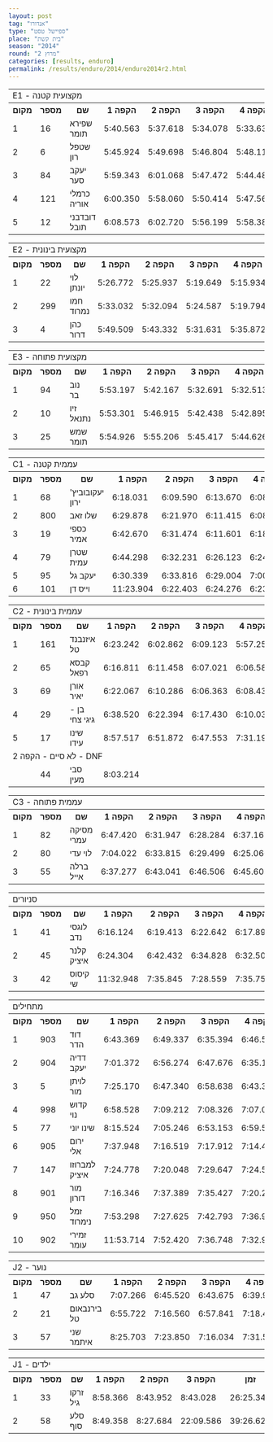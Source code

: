 ```yaml
---
layout: post
tag: "אנדורו"
type: "ספיישל טסט"
place: "בית קשת"
season: "2014"
round: "מרוץ 2"
categories: [results, enduro]
permalink: /results/enduro/2014/enduro2014r2.html
---
```

<table class="line_color big_table">
<tr>
    <td colspan="99" class="title_font">E1 - מקצועית קטנה</td>
</tr>
<tr class="rnkh_bkcolor">
    <th class="rnkh_font">מקום</th>
    <th class="rnkh_font">מספר</th>
    <th class="rnkh_font">שם</th>
    <th class="rnkh_font">הקפה 1</th>
    <th class="rnkh_font">הקפה 2</th>
    <th class="rnkh_font">הקפה 3</th>
    <th class="rnkh_font">הקפה 4</th>
    <th class="rnkh_font">הקפה 5</th>
    <th class="rnkh_font">הקפה 6</th>
    <th class="rnkh_font">זמן</th>
    <th class="rnkh_font">פער</th>
</tr>
<tr class="rnk_bkcolor">
    <td class="rnk_font">1</td>
    <td class="rnk_font">16</td>
    <td class="rnk_font">שפירא תומר</td>
    <td class="rnk_font">5:40.563</td>
    <td class="rnk_font">5:37.618</td>
    <td class="rnk_font">5:34.078</td>
    <td class="rnk_font">5:33.633</td>
    <td class="rnk_font">5:32.735</td>
    <td class="rnk_font">5:31.557</td>
    <td class="rnk_font">33:30.184</td>
    <td class="rnk_font"></td>
</tr>
<tr class="rnk_bkcolor">
    <td class="rnk_font">2</td>
    <td class="rnk_font">6</td>
    <td class="rnk_font">שטפל רון</td>
    <td class="rnk_font">5:45.924</td>
    <td class="rnk_font">5:49.698</td>
    <td class="rnk_font">5:46.804</td>
    <td class="rnk_font">5:48.118</td>
    <td class="rnk_font">5:43.857</td>
    <td class="rnk_font">5:43.935</td>
    <td class="rnk_font">34:38.336</td>
    <td class="rnk_font">1:08.152</td>
</tr>
<tr class="rnk_bkcolor">
    <td class="rnk_font">3</td>
    <td class="rnk_font">84</td>
    <td class="rnk_font">יעקב סער</td>
    <td class="rnk_font">5:59.343</td>
    <td class="rnk_font">6:01.068</td>
    <td class="rnk_font">5:47.472</td>
    <td class="rnk_font">5:44.489</td>
    <td class="rnk_font">5:44.384</td>
    <td class="rnk_font">5:41.531</td>
    <td class="rnk_font">34:58.287</td>
    <td class="rnk_font">1:28.103</td>
</tr>
<tr class="rnk_bkcolor">
    <td class="rnk_font">4</td>
    <td class="rnk_font">121</td>
    <td class="rnk_font">כרמלי אוריה</td>
    <td class="rnk_font">6:00.350</td>
    <td class="rnk_font">5:58.060</td>
    <td class="rnk_font">5:50.414</td>
    <td class="rnk_font">5:47.561</td>
    <td class="rnk_font">5:48.703</td>
    <td class="rnk_font">5:53.693</td>
    <td class="rnk_font">35:18.781</td>
    <td class="rnk_font">1:48.597</td>
</tr>
<tr class="rnk_bkcolor">
    <td class="rnk_font">5</td>
    <td class="rnk_font">12</td>
    <td class="rnk_font">דובדבני תובל</td>
    <td class="rnk_font">6:08.573</td>
    <td class="rnk_font">6:02.720</td>
    <td class="rnk_font">5:56.199</td>
    <td class="rnk_font">5:58.384</td>
    <td class="rnk_font">5:58.275</td>
    <td class="rnk_font">6:01.314</td>
    <td class="rnk_font">36:05.465</td>
    <td class="rnk_font">2:35.281</td>
</tr>
</table>
<table class="line_color big_table">
<tr>
    <td colspan="99" class="title_font">E2 - מקצועית בינונית</td>
</tr>
<tr class="rnkh_bkcolor">
    <th class="rnkh_font">מקום</th>
    <th class="rnkh_font">מספר</th>
    <th class="rnkh_font">שם</th>
    <th class="rnkh_font">הקפה 1</th>
    <th class="rnkh_font">הקפה 2</th>
    <th class="rnkh_font">הקפה 3</th>
    <th class="rnkh_font">הקפה 4</th>
    <th class="rnkh_font">הקפה 5</th>
    <th class="rnkh_font">הקפה 6</th>
    <th class="rnkh_font">זמן</th>
    <th class="rnkh_font">פער</th>
</tr>
<tr class="rnk_bkcolor">
    <td class="rnk_font">1</td>
    <td class="rnk_font">22</td>
    <td class="rnk_font">לוי יונתן</td>
    <td class="rnk_font">5:26.772</td>
    <td class="rnk_font">5:25.937</td>
    <td class="rnk_font">5:19.649</td>
    <td class="rnk_font">5:15.934</td>
    <td class="rnk_font">5:16.611</td>
    <td class="rnk_font">5:24.858</td>
    <td class="rnk_font">32:09.761</td>
    <td class="rnk_font"></td>
</tr>
<tr class="rnk_bkcolor">
    <td class="rnk_font">2</td>
    <td class="rnk_font">299</td>
    <td class="rnk_font">חמו נמרוד</td>
    <td class="rnk_font">5:33.032</td>
    <td class="rnk_font">5:32.094</td>
    <td class="rnk_font">5:24.587</td>
    <td class="rnk_font">5:19.794</td>
    <td class="rnk_font">5:22.997</td>
    <td class="rnk_font">5:19.718</td>
    <td class="rnk_font">32:32.222</td>
    <td class="rnk_font">22.461</td>
</tr>
<tr class="rnk_bkcolor">
    <td class="rnk_font">3</td>
    <td class="rnk_font">4</td>
    <td class="rnk_font">כהן דרור</td>
    <td class="rnk_font">5:49.509</td>
    <td class="rnk_font">5:43.332</td>
    <td class="rnk_font">5:31.631</td>
    <td class="rnk_font">5:35.872</td>
    <td class="rnk_font">5:38.880</td>
    <td class="rnk_font">5:37.036</td>
    <td class="rnk_font">33:56.260</td>
    <td class="rnk_font">1:46.499</td>
</tr>
</table>
<table class="line_color big_table">
<tr>
    <td colspan="99" class="title_font">E3 - מקצועית פתוחה</td>
</tr>
<tr class="rnkh_bkcolor">
    <th class="rnkh_font">מקום</th>
    <th class="rnkh_font">מספר</th>
    <th class="rnkh_font">שם</th>
    <th class="rnkh_font">הקפה 1</th>
    <th class="rnkh_font">הקפה 2</th>
    <th class="rnkh_font">הקפה 3</th>
    <th class="rnkh_font">הקפה 4</th>
    <th class="rnkh_font">הקפה 5</th>
    <th class="rnkh_font">הקפה 6</th>
    <th class="rnkh_font">זמן</th>
    <th class="rnkh_font">פער</th>
</tr>
<tr class="rnk_bkcolor">
    <td class="rnk_font">1</td>
    <td class="rnk_font">94</td>
    <td class="rnk_font">נוב בר</td>
    <td class="rnk_font">5:53.197</td>
    <td class="rnk_font">5:42.167</td>
    <td class="rnk_font">5:32.691</td>
    <td class="rnk_font">5:32.513</td>
    <td class="rnk_font">5:35.299</td>
    <td class="rnk_font">5:37.375</td>
    <td class="rnk_font">33:53.242</td>
    <td class="rnk_font"></td>
</tr>
<tr class="rnk_bkcolor">
    <td class="rnk_font">2</td>
    <td class="rnk_font">10</td>
    <td class="rnk_font">זיו נתנאל</td>
    <td class="rnk_font">5:53.301</td>
    <td class="rnk_font">5:46.915</td>
    <td class="rnk_font">5:42.438</td>
    <td class="rnk_font">5:42.895</td>
    <td class="rnk_font">5:46.618</td>
    <td class="rnk_font">5:39.073</td>
    <td class="rnk_font">34:31.240</td>
    <td class="rnk_font">37.998</td>
</tr>
<tr class="rnk_bkcolor">
    <td class="rnk_font">3</td>
    <td class="rnk_font">25</td>
    <td class="rnk_font">שמש תומר</td>
    <td class="rnk_font">5:54.926</td>
    <td class="rnk_font">5:55.206</td>
    <td class="rnk_font">5:45.417</td>
    <td class="rnk_font">5:44.626</td>
    <td class="rnk_font">5:38.486</td>
    <td class="rnk_font">5:36.430</td>
    <td class="rnk_font">34:35.091</td>
    <td class="rnk_font">41.849</td>
</tr>
</table>

<table class="line_color big_table">
<tr>
    <td colspan="99" class="title_font">C1 - עממית קטנה</td>
</tr>
<tr class="rnkh_bkcolor">
    <th class="rnkh_font">מקום</th>
    <th class="rnkh_font">מספר</th>
    <th class="rnkh_font">שם</th>
    <th class="rnkh_font">הקפה 1</th>
    <th class="rnkh_font">הקפה 2</th>
    <th class="rnkh_font">הקפה 3</th>
    <th class="rnkh_font">הקפה 4</th>
    <th class="rnkh_font">הקפה 5</th>
    <th class="rnkh_font">זמן</th>
    <th class="rnkh_font">פער</th>
</tr>
<tr class="rnk_bkcolor">
    <td class="rnk_font">1</td>
    <td class="rnk_font">68</td>
    <td class="rnk_font">יעקובוביץ' ירון</td>
    <td class="rnk_font">6:18.031</td>
    <td class="rnk_font">6:09.590</td>
    <td class="rnk_font">6:13.670</td>
    <td class="rnk_font">6:08.702</td>
    <td class="rnk_font">6:10.146</td>
    <td class="rnk_font">31:00.139</td>
    <td class="rnk_font"></td>
</tr>
<tr class="rnk_bkcolor">
    <td class="rnk_font">2</td>
    <td class="rnk_font">800</td>
    <td class="rnk_font">שלו זאב</td>
    <td class="rnk_font">6:29.878</td>
    <td class="rnk_font">6:21.970</td>
    <td class="rnk_font">6:11.415</td>
    <td class="rnk_font">6:08.278</td>
    <td class="rnk_font">6:07.137</td>
    <td class="rnk_font">31:18.678</td>
    <td class="rnk_font">18.539</td>
</tr>
<tr class="rnk_bkcolor">
    <td class="rnk_font">3</td>
    <td class="rnk_font">19</td>
    <td class="rnk_font">כספי אמיר</td>
    <td class="rnk_font">6:42.670</td>
    <td class="rnk_font">6:31.474</td>
    <td class="rnk_font">6:11.601</td>
    <td class="rnk_font">6:18.680</td>
    <td class="rnk_font">6:14.362</td>
    <td class="rnk_font">31:58.787</td>
    <td class="rnk_font">58.648</td>
</tr>
<tr class="rnk_bkcolor">
    <td class="rnk_font">4</td>
    <td class="rnk_font">79</td>
    <td class="rnk_font">שטרן עמית</td>
    <td class="rnk_font">6:44.298</td>
    <td class="rnk_font">6:32.231</td>
    <td class="rnk_font">6:26.123</td>
    <td class="rnk_font">6:24.994</td>
    <td class="rnk_font">6:25.217</td>
    <td class="rnk_font">32:32.863</td>
    <td class="rnk_font">1:32.724</td>
</tr>
<tr class="rnk_bkcolor">
    <td class="rnk_font">5</td>
    <td class="rnk_font">95</td>
    <td class="rnk_font">יעקב גל</td>
    <td class="rnk_font">6:30.339</td>
    <td class="rnk_font">6:33.816</td>
    <td class="rnk_font">6:29.004</td>
    <td class="rnk_font">7:00.120</td>
    <td class="rnk_font">6:24.336</td>
    <td class="rnk_font">32:57.615</td>
    <td class="rnk_font">1:57.476</td>
</tr>
<tr class="rnk_bkcolor">
    <td class="rnk_font">6</td>
    <td class="rnk_font">101</td>
    <td class="rnk_font">וייס דן</td>
    <td class="rnk_font">11:23.904</td>
    <td class="rnk_font">6:22.403</td>
    <td class="rnk_font">6:24.276</td>
    <td class="rnk_font">6:23.347</td>
    <td class="rnk_font">6:24.596</td>
    <td class="rnk_font">36:58.526</td>
    <td class="rnk_font">5:58.387</td>
</tr>
</table>
<table class="line_color big_table">
<tr>
    <td colspan="99" class="title_font">C2 - עממית בינונית</td>
</tr>
<tr class="rnkh_bkcolor">
    <th class="rnkh_font">מקום</th>
    <th class="rnkh_font">מספר</th>
    <th class="rnkh_font">שם</th>
    <th class="rnkh_font">הקפה 1</th>
    <th class="rnkh_font">הקפה 2</th>
    <th class="rnkh_font">הקפה 3</th>
    <th class="rnkh_font">הקפה 4</th>
    <th class="rnkh_font">הקפה 5</th>
    <th class="rnkh_font">זמן</th>
    <th class="rnkh_font">פער</th>
</tr>
<tr class="rnk_bkcolor">
    <td class="rnk_font">1</td>
    <td class="rnk_font">161</td>
    <td class="rnk_font">איזנבנד טל</td>
    <td class="rnk_font">6:23.242</td>
    <td class="rnk_font">6:02.862</td>
    <td class="rnk_font">6:09.123</td>
    <td class="rnk_font">5:57.258</td>
    <td class="rnk_font">5:59.705</td>
    <td class="rnk_font">30:32.190</td>
    <td class="rnk_font"></td>
</tr>
<tr class="rnk_bkcolor">
    <td class="rnk_font">2</td>
    <td class="rnk_font">65</td>
    <td class="rnk_font">קבסא רפאל</td>
    <td class="rnk_font">6:16.811</td>
    <td class="rnk_font">6:11.458</td>
    <td class="rnk_font">6:07.021</td>
    <td class="rnk_font">6:06.583</td>
    <td class="rnk_font">6:10.546</td>
    <td class="rnk_font">30:52.419</td>
    <td class="rnk_font">20.229</td>
</tr>
<tr class="rnk_bkcolor">
    <td class="rnk_font">3</td>
    <td class="rnk_font">69</td>
    <td class="rnk_font">אורן יאיר</td>
    <td class="rnk_font">6:22.067</td>
    <td class="rnk_font">6:10.286</td>
    <td class="rnk_font">6:06.363</td>
    <td class="rnk_font">6:08.439</td>
    <td class="rnk_font">6:08.367</td>
    <td class="rnk_font">30:55.522</td>
    <td class="rnk_font">23.332</td>
</tr>
<tr class="rnk_bkcolor">
    <td class="rnk_font">4</td>
    <td class="rnk_font">29</td>
    <td class="rnk_font">בן - גיגי צחי</td>
    <td class="rnk_font">6:38.520</td>
    <td class="rnk_font">6:22.394</td>
    <td class="rnk_font">6:17.430</td>
    <td class="rnk_font">6:10.036</td>
    <td class="rnk_font">6:15.761</td>
    <td class="rnk_font">31:44.141</td>
    <td class="rnk_font">1:11.951</td>
</tr>
<tr class="rnk_bkcolor">
    <td class="rnk_font">5</td>
    <td class="rnk_font">17</td>
    <td class="rnk_font">שינו עידו</td>
    <td class="rnk_font">8:57.517</td>
    <td class="rnk_font">6:51.872</td>
    <td class="rnk_font">6:47.553</td>
    <td class="rnk_font">7:31.197</td>
    <td class="rnk_font">7:01.813</td>
    <td class="rnk_font">37:09.952</td>
    <td class="rnk_font">6:37.762</td>
</tr>
<tr>
    <td colspan="99" class="subtitle_font">לא סיים - הקפה 2 - DNF</td>
</tr>
<tr class="rnk_bkcolor">
    <td class="rnk_font"></td>
    <td class="rnk_font">44</td>
    <td class="rnk_font">סבי מעין</td>
    <td class="rnk_font">8:03.214</td>
    <td class="rnk_font"></td>
    <td class="rnk_font"></td>
    <td class="rnk_font"></td>
    <td class="rnk_font"></td>
    <td class="rnk_font"></td>
    <td class="rnk_font"></td>
</tr>
</table>
<table class="line_color big_table">
<tr>
    <td colspan="99" class="title_font">C3 - עממית פתוחה</td>
</tr>
<tr class="rnkh_bkcolor">
    <th class="rnkh_font">מקום</th>
    <th class="rnkh_font">מספר</th>
    <th class="rnkh_font">שם</th>
    <th class="rnkh_font">הקפה 1</th>
    <th class="rnkh_font">הקפה 2</th>
    <th class="rnkh_font">הקפה 3</th>
    <th class="rnkh_font">הקפה 4</th>
    <th class="rnkh_font">הקפה 5</th>
    <th class="rnkh_font">זמן</th>
    <th class="rnkh_font">פער</th>
</tr>
<tr class="rnk_bkcolor">
    <td class="rnk_font">1</td>
    <td class="rnk_font">82</td>
    <td class="rnk_font">מסיקה עמרי</td>
    <td class="rnk_font">6:47.420</td>
    <td class="rnk_font">6:31.947</td>
    <td class="rnk_font">6:28.284</td>
    <td class="rnk_font">6:37.162</td>
    <td class="rnk_font">6:25.126</td>
    <td class="rnk_font">32:49.939</td>
    <td class="rnk_font"></td>
</tr>
<tr class="rnk_bkcolor">
    <td class="rnk_font">2</td>
    <td class="rnk_font">80</td>
    <td class="rnk_font">לוי עדי</td>
    <td class="rnk_font">7:04.022</td>
    <td class="rnk_font">6:33.815</td>
    <td class="rnk_font">6:29.499</td>
    <td class="rnk_font">6:25.060</td>
    <td class="rnk_font">6:34.872</td>
    <td class="rnk_font">33:07.268</td>
    <td class="rnk_font">17.329</td>
</tr>
<tr class="rnk_bkcolor">
    <td class="rnk_font">3</td>
    <td class="rnk_font">55</td>
    <td class="rnk_font">ברלה אייל</td>
    <td class="rnk_font">6:37.277</td>
    <td class="rnk_font">6:43.041</td>
    <td class="rnk_font">6:46.506</td>
    <td class="rnk_font">6:45.607</td>
    <td class="rnk_font">6:42.974</td>
    <td class="rnk_font">33:35.405</td>
    <td class="rnk_font">45.466</td>
</tr>
</table>
<table class="line_color big_table">
<tr>
    <td colspan="99" class="title_font">סניורים</td>
</tr>
<tr class="rnkh_bkcolor">
    <th class="rnkh_font">מקום</th>
    <th class="rnkh_font">מספר</th>
    <th class="rnkh_font">שם</th>
    <th class="rnkh_font">הקפה 1</th>
    <th class="rnkh_font">הקפה 2</th>
    <th class="rnkh_font">הקפה 3</th>
    <th class="rnkh_font">הקפה 4</th>
    <th class="rnkh_font">הקפה 5</th>
    <th class="rnkh_font">זמן</th>
    <th class="rnkh_font">פער</th>
</tr>
<tr class="rnk_bkcolor">
    <td class="rnk_font">1</td>
    <td class="rnk_font">41</td>
    <td class="rnk_font">לוגסי נדב</td>
    <td class="rnk_font">6:16.124</td>
    <td class="rnk_font">6:19.413</td>
    <td class="rnk_font">6:22.642</td>
    <td class="rnk_font">6:17.897</td>
    <td class="rnk_font">6:22.987</td>
    <td class="rnk_font">31:39.063</td>
    <td class="rnk_font"></td>
</tr>
<tr class="rnk_bkcolor">
    <td class="rnk_font">2</td>
    <td class="rnk_font">45</td>
    <td class="rnk_font">קלנר איציק</td>
    <td class="rnk_font">6:24.304</td>
    <td class="rnk_font">6:42.432</td>
    <td class="rnk_font">6:34.828</td>
    <td class="rnk_font">6:32.509</td>
    <td class="rnk_font">6:19.675</td>
    <td class="rnk_font">32:33.748</td>
    <td class="rnk_font">54.685</td>
</tr>
<tr class="rnk_bkcolor">
    <td class="rnk_font">3</td>
    <td class="rnk_font">42</td>
    <td class="rnk_font">קיסוס שי</td>
    <td class="rnk_font">11:32.948</td>
    <td class="rnk_font">7:35.845</td>
    <td class="rnk_font">7:28.559</td>
    <td class="rnk_font">7:35.752</td>
    <td class="rnk_font">7:38.442</td>
    <td class="rnk_font">41:51.546</td>
    <td class="rnk_font">10:12.483</td>
</tr>
</table>

<table class="line_color big_table">
<tr>
    <td colspan="99" class="title_font">מתחילים</td>
</tr>
<tr class="rnkh_bkcolor">
    <th class="rnkh_font">מקום</th>
    <th class="rnkh_font">מספר</th>
    <th class="rnkh_font">שם</th>
    <th class="rnkh_font">הקפה 1</th>
    <th class="rnkh_font">הקפה 2</th>
    <th class="rnkh_font">הקפה 3</th>
    <th class="rnkh_font">הקפה 4</th>
    <th class="rnkh_font">זמן</th>
    <th class="rnkh_font">פער</th>
</tr>
<tr class="rnk_bkcolor">
    <td class="rnk_font">1</td>
    <td class="rnk_font">903</td>
    <td class="rnk_font">דוד הדר</td>
    <td class="rnk_font">6:43.369</td>
    <td class="rnk_font">6:49.337</td>
    <td class="rnk_font">6:35.394</td>
    <td class="rnk_font">6:46.544</td>
    <td class="rnk_font">26:54.644</td>
    <td class="rnk_font"></td>
</tr>
<tr class="rnk_bkcolor">
    <td class="rnk_font">2</td>
    <td class="rnk_font">904</td>
    <td class="rnk_font">דדיה יעקב</td>
    <td class="rnk_font">7:01.372</td>
    <td class="rnk_font">6:56.274</td>
    <td class="rnk_font">6:47.676</td>
    <td class="rnk_font">6:35.101</td>
    <td class="rnk_font">27:20.423</td>
    <td class="rnk_font">25.779</td>
</tr>
<tr class="rnk_bkcolor">
    <td class="rnk_font">3</td>
    <td class="rnk_font">5</td>
    <td class="rnk_font">לויתן מור</td>
    <td class="rnk_font">7:25.170</td>
    <td class="rnk_font">6:47.340</td>
    <td class="rnk_font">6:58.638</td>
    <td class="rnk_font">6:43.367</td>
    <td class="rnk_font">27:54.515</td>
    <td class="rnk_font">59.871</td>
</tr>
<tr class="rnk_bkcolor">
    <td class="rnk_font">4</td>
    <td class="rnk_font">998</td>
    <td class="rnk_font">קדוש נוי</td>
    <td class="rnk_font">6:58.528</td>
    <td class="rnk_font">7:09.212</td>
    <td class="rnk_font">7:08.326</td>
    <td class="rnk_font">7:07.071</td>
    <td class="rnk_font">28:23.137</td>
    <td class="rnk_font">1:28.493</td>
</tr>
<tr class="rnk_bkcolor">
    <td class="rnk_font">5</td>
    <td class="rnk_font">77</td>
    <td class="rnk_font">שינו יוני</td>
    <td class="rnk_font">8:15.524</td>
    <td class="rnk_font">7:05.246</td>
    <td class="rnk_font">6:53.153</td>
    <td class="rnk_font">6:59.598</td>
    <td class="rnk_font">29:13.521</td>
    <td class="rnk_font">2:18.877</td>
</tr>
<tr class="rnk_bkcolor">
    <td class="rnk_font">6</td>
    <td class="rnk_font">905</td>
    <td class="rnk_font">ירום אלי</td>
    <td class="rnk_font">7:37.948</td>
    <td class="rnk_font">7:16.519</td>
    <td class="rnk_font">7:17.912</td>
    <td class="rnk_font">7:14.413</td>
    <td class="rnk_font">29:26.792</td>
    <td class="rnk_font">2:32.148</td>
</tr>
<tr class="rnk_bkcolor">
    <td class="rnk_font">7</td>
    <td class="rnk_font">147</td>
    <td class="rnk_font">למברוזו איציק</td>
    <td class="rnk_font">7:24.778</td>
    <td class="rnk_font">7:20.048</td>
    <td class="rnk_font">7:29.647</td>
    <td class="rnk_font">7:24.593</td>
    <td class="rnk_font">29:39.066</td>
    <td class="rnk_font">2:44.422</td>
</tr>
<tr class="rnk_bkcolor">
    <td class="rnk_font">8</td>
    <td class="rnk_font">901</td>
    <td class="rnk_font">מור דורון</td>
    <td class="rnk_font">7:16.346</td>
    <td class="rnk_font">7:37.389</td>
    <td class="rnk_font">7:35.427</td>
    <td class="rnk_font">7:20.238</td>
    <td class="rnk_font">29:49.400</td>
    <td class="rnk_font">2:54.756</td>
</tr>
<tr class="rnk_bkcolor">
    <td class="rnk_font">9</td>
    <td class="rnk_font">950</td>
    <td class="rnk_font">זמל נימרוד</td>
    <td class="rnk_font">7:53.298</td>
    <td class="rnk_font">7:27.625</td>
    <td class="rnk_font">7:42.793</td>
    <td class="rnk_font">7:36.974</td>
    <td class="rnk_font">30:40.690</td>
    <td class="rnk_font">3:46.046</td>
</tr>
<tr class="rnk_bkcolor">
    <td class="rnk_font">10</td>
    <td class="rnk_font">902</td>
    <td class="rnk_font">זמירי עומר</td>
    <td class="rnk_font">11:53.714</td>
    <td class="rnk_font">7:52.420</td>
    <td class="rnk_font">7:36.748</td>
    <td class="rnk_font">7:32.957</td>
    <td class="rnk_font">34:55.839</td>
    <td class="rnk_font">8:01.195</td>
</tr>
</table>

<table class="line_color big_table">
<tr>
    <td colspan="99" class="title_font">J2 - נוער</td>
</tr>
<tr class="rnkh_bkcolor">
    <th class="rnkh_font">מקום</th>
    <th class="rnkh_font">מספר</th>
    <th class="rnkh_font">שם</th>
    <th class="rnkh_font">הקפה 1</th>
    <th class="rnkh_font">הקפה 2</th>
    <th class="rnkh_font">הקפה 3</th>
    <th class="rnkh_font">הקפה 4</th>
    <th class="rnkh_font">זמן</th>
    <th class="rnkh_font">פער</th>
</tr>
<tr class="rnk_bkcolor">
    <td class="rnk_font">1</td>
    <td class="rnk_font">47</td>
    <td class="rnk_font">סלע גב</td>
    <td class="rnk_font">7:07.266</td>
    <td class="rnk_font">6:45.520</td>
    <td class="rnk_font">6:43.675</td>
    <td class="rnk_font">6:39.969</td>
    <td class="rnk_font">27:16.430</td>
    <td class="rnk_font"></td>
</tr>
<tr class="rnk_bkcolor">
    <td class="rnk_font">2</td>
    <td class="rnk_font">21</td>
    <td class="rnk_font">בירנבאום טל</td>
    <td class="rnk_font">6:55.722</td>
    <td class="rnk_font">7:16.560</td>
    <td class="rnk_font">6:57.841</td>
    <td class="rnk_font">7:18.420</td>
    <td class="rnk_font">28:28.543</td>
    <td class="rnk_font">1:12.113</td>
</tr>
<tr class="rnk_bkcolor">
    <td class="rnk_font">3</td>
    <td class="rnk_font">57</td>
    <td class="rnk_font">שני איתמר</td>
    <td class="rnk_font">8:25.703</td>
    <td class="rnk_font">7:23.850</td>
    <td class="rnk_font">7:16.034</td>
    <td class="rnk_font">7:31.551</td>
    <td class="rnk_font">30:37.138</td>
    <td class="rnk_font">3:20.708</td>
</tr>
</table>

<table class="line_color big_table">
<tr>
    <td colspan="99" class="title_font">J1 - ילדים</td>
</tr>
<tr class="rnkh_bkcolor">
    <th class="rnkh_font">מקום</th>
    <th class="rnkh_font">מספר</th>
    <th class="rnkh_font">שם</th>
    <th class="rnkh_font">הקפה 1</th>
    <th class="rnkh_font">הקפה 2</th>
    <th class="rnkh_font">הקפה 3</th>
    <th class="rnkh_font">זמן</th>
    <th class="rnkh_font">פער</th>
</tr>
<tr class="rnk_bkcolor">
    <td class="rnk_font">1</td>
    <td class="rnk_font">33</td>
    <td class="rnk_font">זרקו גיל</td>
    <td class="rnk_font">8:58.366</td>
    <td class="rnk_font">8:43.952</td>
    <td class="rnk_font">8:43.028</td>
    <td class="rnk_font">26:25.346</td>
    <td class="rnk_font"></td>
</tr>
<tr class="rnk_bkcolor">
    <td class="rnk_font">2</td>
    <td class="rnk_font">58</td>
    <td class="rnk_font">סלע סוף</td>
    <td class="rnk_font">8:49.358</td>
    <td class="rnk_font">8:27.684</td>
    <td class="rnk_font">22:09.586</td>
    <td class="rnk_font">39:26.628</td>
    <td class="rnk_font">13:01.282</td>
</tr>
</table>
